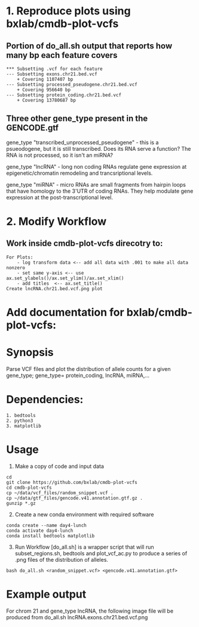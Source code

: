 # 1. Reproduce plots using bxlab/cmdb-plot-vcfs
## Portion of do_all.sh output that reports how many bp each feature covers
```
*** Subsetting .vcf for each feature
--- Subsetting exons.chr21.bed.vcf
    + Covering 1107407 bp
--- Subsetting processed_pseudogene.chr21.bed.vcf
    + Covering 956640 bp
--- Subsetting protein_coding.chr21.bed.vcf
    + Covering 13780687 bp
```
## Three other gene_type present in the GENCODE.gtf

gene_type "transcribed_unprocessed_pseudogene" - this is a psueodogene, but it is still transcribed. Does its RNA serve a function? The RNA is not processed, so it isn't an miRNA?

gene_type "lncRNA" - long non coding RNAs regulate gene expression at epigenetic/chromatin remodeling and trancsriptional levels. 

gene_type "miRNA" - micro RNAs are small fragments from hairpin loops that have homology to the 3'UTR of coding RNAs. They help modulate gene expression at the post-transcriptional level.

# 2. Modify Workflow
## Work inside cmdb-plot-vcfs direcotry to:
	For Plots:
		- log transform data <-- add all data with .001 to make all data nonzero
		- set same y-axis <-- use ax.set_ylabels()/ax.set_ylim()/ax.set_xlim()
		- add titles  <-- ax.set_title()
	Create lncRNA.chr21.bed.vcf.png plot

# Add documentation for bxlab/cmdb-plot-vcfs:

# Synopsis
Parse VCF files and plot the distribution of allele counts for a given gene_type; gene_type= protein_coding, lncRNA, miRNA,...

# Dependencies:
	1. bedtools
	2. python3
	3. matplotlib 

# Usage
1. Make a copy of code and input data
```
cd
git clone https://github.com/bxlab/cmdb-plot-vcfs
cd cmdb-plot-vcfs
cp ~/data/vcf_files/random_snippet.vcf .
cp ~/data/gtf_files/gencode.v41.annotation.gtf.gz .
gunzip *.gz
```
2. Create a new conda environment with required software
```
conda create --name day4-lunch
conda activate day4-lunch
conda install bedtools matplotlib
```

3. Run Workflow 
[do_all.sh] is a wrapper script that will run subset_regions.sh, bedtools and plot_vcf_ac.py to produce a series of .png files of the distribution of alleles.
```
bash do_all.sh <random_snippet.vcf> <gencode.v41.annotation.gtf>
```

# Example output
For chrom 21 and gene_type lncRNA, the following image file will be produced from do_all.sh
lncRNA.exons.chr21.bed.vcf.png



